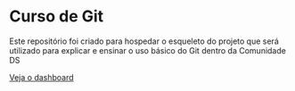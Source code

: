 # Curso de Git
Este repositório foi criado para hospedar o esqueleto do projeto que será utilizado para explicar e ensinar o uso básico do Git dentro da Comunidade DS

[Veja o dashboard](https://taniomi-course-git-project.streamlit.app/)

